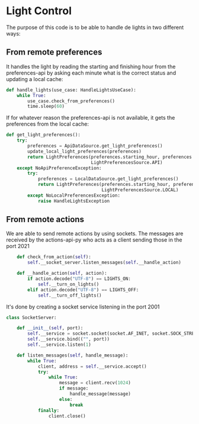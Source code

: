 # Light Control
The purpose of this code is to be able to handle de lights in two different ways:

## From remote preferences
It handles the light by reading the starting and finishing hour from the preferences-api by asking each minute what is the correct status and updating a local cache:

```python
def handle_lights(use_case: HandleLightsUseCase):
    while True:
        use_case.check_from_preferences()
        time.sleep(60)
```

If for whatever reason the preferences-api is not available, it gets the preferences from the local cache:

```python
def get_light_preferences():
    try:
        preferences = ApiDataSource.get_light_preferences()
        update_local_light_preferences(preferences)
        return LightPreferences(preferences.starting_hour, preferences.finishing_hour, preferences.light_mode,
                                LightPreferencesSource.API)
    except NoApiPreferenceException:
        try:
            preferences = LocalDataSource.get_light_preferences()
            return LightPreferences(preferences.starting_hour, preferences.finishing_hour, preferences.light_mode,
                                    LightPreferencesSource.LOCAL)
        except NoLocalPreferencesException:
            raise HandleLightsException
 ```
        
## From remote actions
We are able to send remote actions by using sockets. The messages are received by the actions-api-py who acts as a client sending those in the port 2021

```python
    def check_from_action(self):
        self.__socket_server.listen_messages(self.__handle_action)

    def __handle_action(self, action):
        if action.decode("UTF-8") == LIGHTS_ON:
            self.__turn_on_lights()
        elif action.decode("UTF-8") == LIGHTS_OFF:
            self.__turn_off_lights()
```

It's done by creating a socket service listening in the port 2001

```python
class SocketServer:

    def __init__(self, port):
        self.__service = socket.socket(socket.AF_INET, socket.SOCK_STREAM)
        self.__service.bind(("", port))
        self.__service.listen(1)

    def listen_messages(self, handle_message):
        while True:
            client, address = self.__service.accept()
            try:
                while True:
                    message = client.recv(1024)
                    if message:
                        handle_message(message)
                    else:
                        break
            finally:
                client.close()
```
